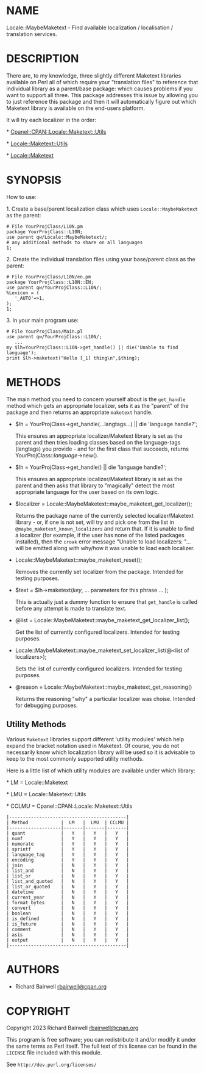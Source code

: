 # NAME

Locale::MaybeMaketext - Find available localization / localisation / translation services.

# DESCRIPTION

There are, to my knowledge, three slightly different Maketext libraries available on Perl
all of which require your "translation files" to reference that individual library as a
parent/base package: which causes problems if you want to support all three. This package
addresses this issue by allowing you to just reference this package and then it will automatically
figure out which Maketext library is available on the end-users platform.

It will try each localizer in the order:

\* [Cpanel::CPAN::Locale::Maketext::Utils](https://metacpan.org/pod/Cpanel%3A%3ACPAN%3A%3ALocale%3A%3AMaketext%3A%3AUtils)

\* [Locale::Maketext::Utils](https://metacpan.org/pod/Locale%3A%3AMaketext%3A%3AUtils)

\* [Locale::Maketext](https://metacpan.org/pod/Locale%3A%3AMaketext)

# SYNOPSIS

How to use:

1\. Create a base/parent localization class which uses `Locale::MaybeMaketext` as the parent:

    # File YourProjClass/L10N.pm
    package YourProjClass::L10N;
    use parent qw/Locale::MaybeMaketext/;
    # any additional methods to share on all languages
    1;

2\. Create the individual translation files using your base/parent class as the parent:

    # File YourProjClass/L10N/en.pm
    package YourProjClass::L10N::EN;
    use parent qw/YourProjClass::L10N/;
    %Lexicon = (
       '_AUTO'=>1,
    );
    1;

3\. In your main program use:

    # File YourProjClass/Main.pl
    use parent qw/YourProjClass::L10N/;
       ...
    my $lh=YourProjClass::L10N->get_handle() || die('Unable to find language');
    print $lh->maketext("Hello [_1] thing\n",$thing);

# METHODS

The main method you need to concern yourself about is the `get_handle` method
which gets an appropriate localizer, sets it as the "parent" of the package
and then returns an appropriate `maketext` handle.

- $lh = YourProjClass->get\_handle(...langtags...) || die 'language handle?';

    This ensures an appropriate localizer/Maketext library is set as the parent
    and then tries loading classes based on the language-tags (langtags) you provide -
    and for the first class that succeeds, returns YourProjClass::_language_->new().

- $lh = YourProjClass->get\_handle() || die 'language handle?';

    This ensures an appropriate localizer/Maketext library is set as the parent
    and then asks that library to "magically" detect the most appropriate language
    for the user based on its own logic.

- $localizer = Locale::MaybeMaketext::maybe\_maketext\_get\_localizer();

    Returns the package name of the currently selected localizer/Maketext library -
    or, if one is not set, will try and pick one from the list in
    `@maybe_maketext_known_localizers` and return that. If it is unable to find
    a localizer (for example, if the user has none of the listed packages installed),
    then the `croak` error message "Unable to load localizers: "... will be emitted
    along with why/how it was unable to load each localizer.

- Locale::MaybeMaketext::maybe\_maketext\_reset();

    Removes the currently set localizer from the package. Intended for testing purposes.

- $text = $lh->maketext(_key_, ... parameters for this phrase ... );

    This is actually just a dummy function to ensure that `get_handle` is called
    before any attempt is made to translate text.

- @list = Locale::MaybeMaketext::maybe\_maketext\_get\_localizer\_list();

    Get the list of currently configured localizers. Intended for testing purposes.

- Locale::MaybeMaketext::maybe\_maketext\_set\_localizer\_list(@&lt;list of localizers>);

    Sets the list of currently configured localizers. Intended for testing purposes.

- @reason = Locale::MaybeMaketext::maybe\_maketext\_get\_reasoning()

    Returns the reasoning "why" a particular localizer was choise. Intended for debugging purposes.

## Utility Methods

Various `Maketext` libraries support different 'utility modules' which help
expand the bracket notation used in Maketext. Of course, you do not necessarily
know which localization library will be used so it is advisable to keep to the
most commonly supported utility methods.

Here is a little list of which utility modules are available under which library:

\* LM = Locale::Maketext

\* LMU = Locale::Maketext::Utils

\* CCLMU = Cpanel::CPAN::Locale::Maketext::Utils

    |-------------------------------------------|
    | Method            |  LM   |  LMU  | CCLMU |
    |-------------------|-------|-------|-------|
    | quant             |   Y   |   Y   |   Y   |
    | numf              |   Y   |   Y   |   Y   |
    | numerate          |   Y   |   Y   |   Y   |
    | sprintf           |   Y   |   Y   |   Y   |
    | language_tag      |   Y   |   Y   |   Y   |
    | encoding          |   Y   |   Y   |   Y   |
    | join              |   N   |   Y   |   Y   |
    | list_and          |   N   |   Y   |   Y   |
    | list_or           |   N   |   Y   |   Y   |
    | list_and_quoted   |   N   |   Y   |   Y   |
    | list_or_quoted    |   N   |   Y   |   Y   |
    | datetime          |   N   |   Y   |   Y   |
    | current_year      |   N   |   Y   |   Y   |
    | format_bytes      |   N   |   Y   |   Y   |
    | convert           |   N   |   Y   |   Y   |
    | boolean           |   N   |   Y   |   Y   |
    | is_defined        |   N   |   Y   |   Y   |
    | is_future         |   N   |   Y   |   Y   |
    | comment           |   N   |   Y   |   Y   |
    | asis              |   N   |   Y   |   Y   |
    | output            |   N   |   Y   |   Y   |
    |-------------------------------------------|

# AUTHORS

- Richard Bairwell <rbairwell@cpan.org>

# COPYRIGHT

Copyright 2023 Richard Bairwell <rbairwell@cpan.org>

This program is free software; you can redistribute it and/or
modify it under the same terms as Perl itself. The full text
of this license can be found in the `LICENSE` file
included with this module.

See `http://dev.perl.org/licenses/`
